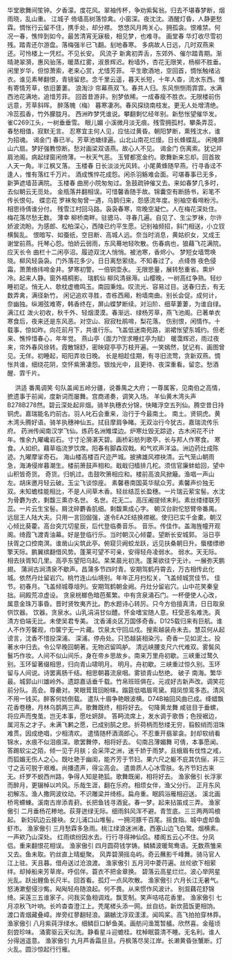 <!-- { "loadSidebar": true } -->
华堂歌舞间笙钟。夕香濛。度花风。翠袖传杯，争劝紫髯翁。归去不堪春梦断，烟雨晓，乱山重。 
江城子
倚墙高树落惊禽。小窗深。夜沈沈。酒醒灯昏，人静更愁霖。惆怅行云留不住，携手处，却分襟。 
悠悠风月两关心。拥孤衾。恨难禁。何况一春，憔悴到如今。最苦清宵无寐极，相见梦，也难寻。 
画堂春
华灯收尽雪初残。踏青还尔游盘。落梅强半已飞翻。刬地春寒。 
多病故人日远，几时双燕来还。可怜楼上一凭栏。不见长安。 
风流子
新禽初弄舌，东郊外、催尔踏青期。渐晴滟翠漪，惠风骀荡，暖蒸红雾，淑景辉迟。粉墙外，杏花无限笑，杨柳不胜垂。闲里岁华，但惊萧索，老来心赏，尤惜芳菲。 
平生歌酒地，空回首，惆怅触绪沾衣。谁见素琴翻恨，青镜留悲。念千里云遥，暮天长短，十年人杳，流水东西。惟有寄情芳草，依旧萋萋。 
浪淘沙
帘幕燕双飞。春共人归。东风恻恻雨霏霏。水满西池花满地，追惜芳菲。 
回首昔游非。别梦依稀。一成春瘦不胜衣。无限楼前伤远意，芳草斜晖。 
醉落魄（梅）
暮寒凄冽。春风探绕南枝发。更无人处增清绝。冷蕊孤香，竹外朦胧月。 
西洲昨梦凭谁说。攀翻剩忆经年别。新愁怅望催华发。雀C269江头，一树垂垂雪。 
眼儿媚
小溪微月淡无痕。残雪拥孤村。攀条弄蕊，春愁相值，寂默无言。 
忍寒宜主何人见，应怯过黄昏。朝阳梦断，熏残沈水，谁为招魂。 
谒金门
春已半。芳草池塘绿遍。山北山南花烂熳。日长蜂蝶乱。 
闲掩屏山六扇。梦好强教惊断。愁对画梁双语燕。故心人不见。 
谒金门
伤离索。犹记并肩池阁。病起绿窗闲倚薄。一秋天气恶。 
玉臂都宽金约。歌舞新来忘却。回首故人天一角。半江枫又落。 
玉楼春
日长淡淡光风转。小尾黄蜂随早燕。行寻香迳不逢人，惟有落红千万片。 
酒成憔悴花成怨。闲杀羽觞难会面。可堪春事已无多，新笋遮墙苔满院。 
玉楼春
曲房小院匆匆过。急鼓疏钟催又去。来如春梦几多时，去似朝云无觅处。 
金瓶落井翻相误。可惜馨香随手故。锦囊空有断肠书，彩笔不传长恨句。 
蝶恋花
罗袜匆匆曾一遇，乌鹊归来，怨感流年度。别袖空看啼粉污。相思待倩谁分付。 
残雪江村回马路。袅袅春寒，帘晚空凝伫。人在梅花深处住。梅花落尽愁无数。 
薄幸
柳桥南畔。驻骢马、寻春几遍。自见了、生尘罗袜，尔许娇波流盼。为感郎、松柏深心，西陵已约平生愿。记别袖频招，斜门相送，小立钗横鬓乱。 
恨暗写、如蚕纸，空目断、高城人远。奈当时消息，黄姑织女，又成王谢堂前燕。托琴心怨。怕娇云弱雨，东风蓦地轻吹散。伤春病也，狼藉飞花满院。 
应天长令
曲栏十二闲亭沼。履迹双沈人悄悄。被池寒，香烬小。 
梦短女墙莺唤晓。柳风轻袅袅。门外落花多少。日日离愁萦绕。不知春过了。 
点绛唇
夜色侵霜，萧萧络纬啼金井。梦寒初警。一倍铜壶永。 
无限思量，展转愁重省。熏炉冷。起来人静。窗外梧桐影。 
瑞鹤仙
柳风清昼溽。山樱晚，一树高红争熟。轻纱睡初足。悄无人、欹枕虚檐鸣玉。南园秉烛。叹流光、容易过目。送春归去，有无数弄禽，满径新竹。 
闲记追欢寻胜，杏栋西厢，粉墙南曲。别长会促。成何计，奈幽独。纵湘弦难寄，韩香终在，屏山蝶梦断续。对沿阶、细草萋萋，为谁自绿。 
满江红
泼火初收，秋千外、轻烟漠漠。春渐远、绿杨芳草，燕飞池阁。已著单衣寒食后，夜来还是东风恶。对空山、寂寂杜鹃啼，梨花落。 
伤别恨，闲情作。十载事，惊如昨。向花前月下，共谁行乐。飞盖低迷南苑路，湔裙怅望东城约。但老来、憔悴惜春心，年年觉。 
燕山亭（面力?侄求睡红亭为赋）
暖霭辉迟，雨过夜来，帘外春风徐转。霞散锦舒，密映窥亭亭万枝开遍。一笑嫣然，犹记有、画图曾见。无伴。初睡起，昭阳弄妆日晚。 
长是相趁佳期，有寻旧流莺，贪新双燕。惆怅共谁，细绕花阴，空怀紫箫凄怨。银烛光中，且更待、夜深重看。留恋。愁酒醒、霏千片。 

　
洪适
番禺调笑
句队盖闻五岭分疆，说番禺之大府；一尊属客，见南伯之高情，摭遗事于前闻，度新词而屡舞。宫商递奏，调笑入场。 
羊仙黄木湾头声B278B278然。碧云深处起非烟。骑羊执穗衣分锦，快睹浮空五列仙。腾空昔日持铜虎。嘉瑞能名灼前古。羽人叱石会重来，治行于今最南土。 
南土。贤铜虎。黄木湾头腾好语。骑羊执穗神仙五。拭目摩肩争睹。无双治行今犹古。嘉瑞流传乐府。 
药洲传闻南汉学飞仙。炼药名洲雉堞边。炉寒灶毁无踪迹，古木闲花不计年。惟余九曜巉岩石。寸寸沦漪湛天碧。画桥彩舫列歌亭，长与邦人作寒食。 
寒食。人如织。藉草临流罗饮席。阳春有脚森双戟。和气欢声洋溢。洲边药灶成陈迹。九曜摩挲奇石。 
海山楼高楼百尺迩严城。披拂雄风襟袂清。云气笼山朝雨急，海涛侵岸暮潮生。楼前箫鼓声相和。戢戢归樯排几柁。须信官廉蚌蛤回，望中山积皆奇货。 
奇货。归帆过。击鼓吹箫相应和。楼前高浪风掀簸。渔唱一声山左。胡床邀月轻云破。玉尘飞谈惊座。 
素馨巷南国英华赋众芳。素馨声价独无双。未知蟾桂能相比，不是人间草木香。轻丝结蕊长盈穗。一片瑞云萦宝髻。水沈为骨麝为衣，剩馥三熏亦名世。 
名世。花无二。高压阇提倾末利。素丝缕缕联芳蕊。一片云生宝髻。屑沈碎麝香肌细。剩馥熏成心字。 
朝汉台尉佗怒臂帝番禺。远屈王人陆大夫。只用一言回倔强，遂令EA2E结换襟裾。使归已实千金橐。朝汉心倾比葵藿。高台突兀切星辰，后代登临奏音乐。 
音乐。传佳作。盖海旌幢开观阁。绮霞飞渡青油幕。好是登临行乐。当时朝汉心倾藿。望断长安城郭。 
浴日亭扶胥之口控南溟。谁凿山尖筑此亭。俯窥贝阙蛟龙跃，远见扶桑朝日升。蜃楼缥缈擎天际。鹏翼缤翻借风势。蓬莱可望不可亲，安得轻舟凌弱水。 
弱水。天无际。相去扶胥知几里。高亭东望阳乌起。杲杲晨光初洗。蓬莱欲往宁无计。一展弥天鹏翅。 
蒲涧古涧清泉不歇声。昌蒲多节四时青。安期驾鹤丹霄去，万古相传此化城。依然丹灶留岩穴。桃竹连山仙境别。年年正月扫松关，飞盖倾城赏佳节。 
佳节。初春月。飞盖倾城尊俎列。安期驾鹤朝金阙。丹灶分留岩穴。山中花笑秦皇拙。祠殿荒凉虚设。 
贪泉桄榔色暗芭蕉繁。中有贪泉涌石门。一杯便使人心改，属意金珠万事昏。晋时贤牧夷齐比。酌水题诗心转厉。只今方伯擅真清，日日取泉供饮器。 
饮器。贪泉水。山乳涓涓甘似醴。怀金嗜宝随人意。枉受恶名难洗。真清方伯端无比。未使吴君专美。 
沈香浦炎区万国侈奇香。D125载归来有巨航。谁人不作芳馨观，巾箧宁无一片藏。饮泉太守回瓜戍。搜索越装舟未去。慧苡何从起谤言，沈香不惜投深浦。 
深浦。停舟处。只恐越装相染污。奇香一见如泥土。投著水中归去。令公早晚回朝著。无物迟留鸣舻。 
清远峡腰支尺六代难双。雾鬓风鬟巧作妆。人间不似山间乐，身在帝乡思故乡。南来万里舟初歇。三峡重过鹜久别。玉环留著缀相思，归向青山啸明月。 
明月。舟初歇。三峡重过惊久别。玉环留与人间说。诗罢离肠千结。相思朝暮流泉咽。雾锁青山愁绝。 
破子 
南海。繁华最。城郭山川雄岭外。遗踪嘉话垂千载。竹帛班班俱在。元戎好古新声改。调笑花前分队。高会。尊罍对。笑眼茸茸回盼睐。蹋筵低唱眉弯黛。翔凤惊鸾多态。清风不用一钱买。醉客何妨倒载。 
遣队十眉争艳眼波横。D74B袖回风曲已成。绛蜡飘花香卷穗，月林乌鹊两三声。歌舞既终，相将好去。 
句降黄龙舞
咸驻目于垂螺，将应声而曳茧。岂无本事，愿吐妍辞。 
答眄流席上，发水调于歌唇；色授裾边，属河东之才子。未满飞鹣之愿，已成别鹄之悲。折荷柄而愁缕无穷，翦鲛绡而泪珠难贯。因成绝唱，少相清欢。 
遣情随杯酒滴郎心。不忍重开翡翠衾。封却软绡看锦水，水痕不似泪痕深。歌罢舞停，相将好去。 
句南吕薄媚舞
可倩，本事愿闻。 
答踢软尘之陌，倾一见于月肤；会采萍之洲，迷千娇于雨梦。且蛾眉有伐性之戒，而狐媚无伤人之心。既吐艳于幽闺，能齐芳于节妇。果六尺之躯不庇其伉俪，非三寸之舌可脱于艰难。尚播遗声，得尘高会。 
遣兽质人心冰雪肤。名齐节妇古来无。纤罗不蜕西州路，争得人知是艳狐。歌舞既阑，相将好去。 
渔家傲引
长浮家而醉月，更辍棹以吟风。乐哉生涯，翻在乐府。相烦女伴，渔父分行。 
正月东风初解冻。渔人撒网波纹动。不识雕梁并绮栋。扁舟重。眠鸥浴雁相迎送。 
溪北画桥弯螮蝀。溪南古岸添青葑。长把鱼钱寻酒瓮。春一梦。起来拈笛成三弄。 
渔家傲引
二月垂杨花糁地。荻芽迸绿无际。细雨斜风浑不避。青笠底。三三两两鸣桹起。 
新妇矶边云接袂。女儿浦口山堆髻。一拥河豚千百尾。摇食指。城中虚却鱼虾市。 
渔家傲引
三月愁霖多急雨。桃江绿浪迷洲渚。西塞山边飞白鹭。烟横素。一声欸乃山深处。 
红雨缤纷因水去。行行寻得神仙侣。楼阁五云心不住。分凤侣。重来翻恨花相误。 
渔家傲引
四月圆荷钱学铸。鳞鳞波暖鸳鸯语。无数燕雏来又去。鱼未取。钓丝直上晴蜓聚。 
风弄碧漪摇岛屿。奇云蘸影千峰舞。骑马官人江上驻。天且暮。借舟送过沧浪渡。 
渔家傲引
五月河中菱荇遍。丝纶欲下相萦绊。却掉船来芳草岸。呼侣伴。蓑衣不把金章换。 
碧落云高星烂烂。波心举网星光乱。跃出鲤鱼长尺半。回首看。孤灯一点风吹散。 
渔家傲引
六月长江无暑气。怒涛漱壑侵沙觜。飐飐轻舟随浪起。何不畏。从来惯作风波计。 
别溆藕花舒锦绮。采莲三五谁家子。问我买鱼相调戏。飘芰制。笑声咭咭花香里。 
渔家傲引
七月凉秋飞叶响。长吟杳杳澄江上。秃尾槎头添一网。丝自纺。新炊菰饭更相饷。 
渡口青烟藏叠嶂。岸旁红蓼翻轻浪。鸂鶒沈浮双漾漾。闻鸣桨。高飞拍拍穿林莽。 
渔家傲引
八月紫莼浮绿水。细鳞巨口鲈鱼美。画舫问渔篙暂艤。欣然喜。金薤顷刻尝珍味。 
涌雾驱云天似洗。静看星斗迎蟾桂。枕棹眠蓑清不睡。无名利。谁人分得逍遥意。 
渔家傲引
九月芦香霜旦旦。丹枫落尽吴江岸。长濑黄昏张蟹断。灯火乱。圆沙惊起行行雁。 
